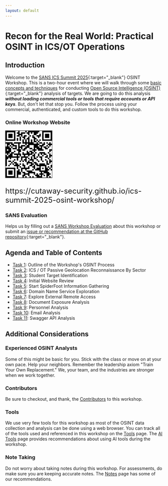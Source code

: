 ```yaml
---
layout: default
---
```


# Recon for the Real World: Practical OSINT in ICS/OT Operations
## Introduction

Welcome to the [SANS ICS Summit 2025](https://www.sans.org/cyber-security-training-events/ics-security-summit-2025/){:target="_blank"} OSINT Workshop. This is a two-hour event where we will walk through some [basic concepts and techniques](./abstract.md) for conducting [Open Source Intelligence (OSINT)](https://www.sans.org/osint/){:target="_blank"} analysis of targets. We are going to do this analysis **_without loading commercial tools or tools that require accounts or API keys_**. But, don't let that stop you. Follow the process using your commercial, authenticated, and custom tools to do this workshop.

### Online Workshop Website

[![](./img/ics-ot_osint_workshop.png)](https://cutaway-security.github.io/ics-summit-2025-osint-workshop)

<p style="font-size: 24px;">https://cutaway-security.github.io/ics-summit-2025-osint-workshop/</p>

### SANS Evaluation

Helps us by filling out a [SANS Workshop Evaluation](eval.md) about this workshop or submit an [issue or recommendation at the GitHub repository](https://github.com/cutaway-security/ics-summit-2025-osint-workshop){:target="_blank"}.

## Agenda and Table of Contents

* [Task 1](task1.md): Outline of the Workshop's OSINT Process
* [Task 2](task2.md): ICS / OT Passive Geolocation Reconnaissance By Sector
* [Task 3](task3.md): Student Target Identification
* [Task 4](task4.md): Initial Website Review
* [Task 5](task5.md): Start SpiderFoot Information Gathering
* [Task 6](task6.md): Domain Name Service Exploration
* [Task 7](task7.md): Explore External Remote Access
* [Task 8](task8.md): Document Exposure Analysis
* [Task 9](task9.md): Personnel Analysis
* [Task 10](task10.md): Email Analysis
* [Task 11](task11.md): Swagger API Analysis

## Additional Considerations

### Experienced OSINT Analysts

Some of this might be basic for you. Stick with the class or move on at your own pace. Help your neighbors. Remember the leadership axiom "Train Your Own Replacement." We, your team, and the industries are stronger when we work together. 

### Contributors

Be sure to checkout, and thank, the [Contributors](contributors.md) to this workshop.

### Tools

We use very few tools for this workshop as most of the OSINT data collection and analysis can be done using a web browser. You can track all of the tools used and referenced in this workshop on the [Tools](tools.md) page. The [AI Tools](./ai_tools.md) page provides recommendations about using AI tools during the workshop.

### Note Taking

Do not worry about taking notes during this workshop. For assessments, do make sure you are keeping accurate notes. The [Notes](notes.md) page has some of our recommendations.